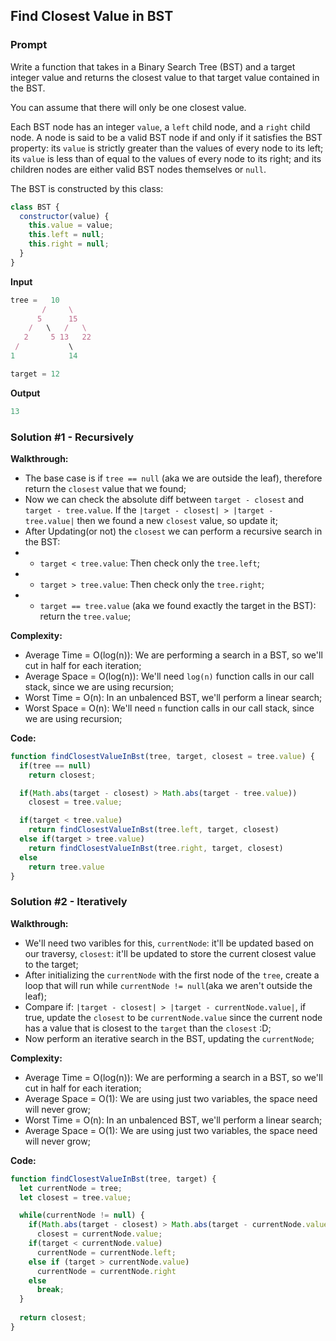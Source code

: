
## Find Closest Value in BST

### Prompt

Write a function that takes in a Binary Search Tree (BST) and a target integer value and returns the closest value to that target value contained in the BST.

You can assume that there will only be one closest value.

Each BST node has an integer `value`, a `left` child node, and a `right` child node. A node is said to be a valid BST node if and only if it satisfies the BST property: its `value` is strictly greater than the values of every node to its left; its `value` is less than of equal to the values of every node to its right; and its children nodes are either valid BST nodes themselves or `null`.

The BST is constructed by this class:
```js
class BST {
  constructor(value) {
    this.value = value;
    this.left = null;
    this.right = null;
  }
}
```

**Input**
```js
tree =   10
       /     \
      5      15
    /   \   /   \
   2     5 13   22
 /           \
1            14

target = 12
```

**Output**
```js
13
```

### Solution #1 - Recursively

__Walkthrough:__
- The base case is if `tree == null` (aka we are outside the leaf), therefore return the `closest` value that we found;
- Now we can check the absolute diff between `target - closest` and `target - tree.value`. If the `|target - closest| > |target - tree.value|` then we found a new `closest` value, so update it;
- After Updating(or not) the `closest` we can perform a recursive search in the BST:
- - `target < tree.value`: Then check only the `tree.left`;
- - `target > tree.value`: Then check only the `tree.right`;
- - `target == tree.value` (aka we found exactly the target in the BST): return the `tree.value`;

__Complexity:__
- Average Time = O(log(n)): We are performing a search in a BST, so we'll cut in half for each iteration;
- Average Space = O(log(n)): We'll need `log(n)` function calls in our call stack, since we are using recursion;
- Worst Time = O(n): In an unbalenced BST, we'll perform a linear search;
- Worst Space = O(n): We'll need `n` function calls in our call stack, since we are using recursion;

__Code:__

```js
function findClosestValueInBst(tree, target, closest = tree.value) {
  if(tree == null)
    return closest;

  if(Math.abs(target - closest) > Math.abs(target - tree.value))
    closest = tree.value;

  if(target < tree.value)
    return findClosestValueInBst(tree.left, target, closest)
  else if(target > tree.value)
    return findClosestValueInBst(tree.right, target, closest)
  else
    return tree.value
}
```

### Solution #2 - Iteratively

__Walkthrough:__
- We'll need two varibles for this, `currentNode`: it'll be updated based on our traversy, `closest`: it'll be updated to store the current closest value to the target;
- After initializing the `currentNode` with the first node of the `tree`, create a loop that will run while `currentNode != null`(aka we aren't outside the leaf);
- Compare if: `|target - closest| > |target - currentNode.value|`, if true, update the `closest` to be `currentNode.value` since the current node has a value that is closest to the `target` than the `closest` :D;
- Now perform an iterative search in the BST, updating the `currentNode`;

__Complexity:__
- Average Time = O(log(n)): We are performing a search in a BST, so we'll cut in half for each iteration;
- Average Space = O(1): We are using just two variables, the space need will never grow;
- Worst Time = O(n): In an unbalenced BST, we'll perform a linear search;
- Average Space = O(1): We are using just two variables, the space need will never grow;

__Code:__

```js
function findClosestValueInBst(tree, target) {
  let currentNode = tree;
  let closest = tree.value;

  while(currentNode != null) {
    if(Math.abs(target - closest) > Math.abs(target - currentNode.value))
      closest = currentNode.value;
    if(target < currentNode.value)
      currentNode = currentNode.left;
    else if (target > currentNode.value)
      currentNode = currentNode.right
    else
      break;
  }
	
  return closest;
}
```